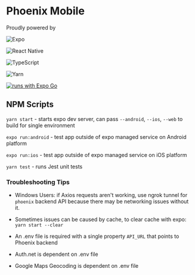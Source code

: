 # Phoenix Mobile

Proudly powered by

![Expo](https://img.shields.io/badge/expo-1C1E24?style=for-the-badge&logo=expo&logoColor=#D04A37)

![React Native](https://img.shields.io/badge/react_native-%2320232a.svg?style=for-the-badge&logo=react&logoColor=%2361DAFB)

![TypeScript](https://img.shields.io/badge/typescript-%23007ACC.svg?style=for-the-badge&logo=typescript&logoColor=white)

![Yarn](https://img.shields.io/badge/yarn-%232C8EBB.svg?style=for-the-badge&logo=yarn&logoColor=white)

[![runs with Expo Go](https://img.shields.io/badge/Runs%20with%20Expo%20Go-4630EB.svg?style=flat-square&logo=EXPO&labelColor=f3f3f3&logoColor=000)](https://expo.dev/client)

## NPM Scripts

`yarn start` - starts expo dev server, can pass `--android`, `--ios`, `--web` to build for single environment

`expo run:android` - test app outside of expo managed service on Android platform

`expo run:ios` - test app outside of expo managed service on iOS platform

`yarn test` - runs Jest unit tests




### Troubleshooting Tips

- Windows Users: if Axios requests aren't working, use ngrok tunnel for `phoenix` backend API because there may be networking issues without it.

- Sometimes issues can be caused by cache, to clear cache with expo: `yarn start --clear`

- An .env file is required with a single property `API_URL` that points to Phoenix backend 

- Auth.net is dependent on .env file

- Google Maps Geocoding is dependent on .env file